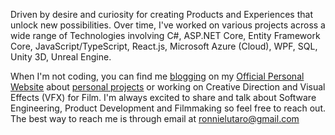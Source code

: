 Driven by desire and curiosity for creating Products and Experiences that unlock new possibilities. Over time, I've worked on various projects across a wide range of Technologies involving C#, ASP.NET Core, Entity Framework Core, JavaScript/TypeScript, React.js, Microsoft Azure (Cloud), WPF, SQL, Unity 3D, Unreal Engine.

When I'm not coding, you can find me [blogging](https://ronnielutalo.github.io/blog/) on my [Official Personal Website](https://ronnielutalo.github.io/) about [personal projects](https://ronnielutalo.github.io/work) or working on Creative Direction and Visual Effects (VFX) for Film. I'm always excited to share and talk about Software Engineering, Product Development and Filmmaking so feel free to reach out. The best way to reach me is through email at ronnielutaro@gmail.com
